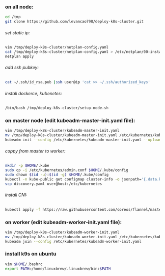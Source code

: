 
### on all node:
```bash
cd /tmp
git clone https://github.com/levancao798/deploy-k8s-cluster.git
```
###### set static ip:
```bash
vim /tmp/deploy-k8s-cluster/netplan-config.yaml
cat /tmp/deploy-k8s-cluster/netplan-config.yaml > /etc/netplan/00-installer-config.yaml
netplan apply
```
###### add ssh pubkey:
```bash
cat ~/.ssh/id_rsa.pub |ssh user@ip 'cat >> ~/.ssh/authorized_keys'
```
###### install dockerce, kubenetes:
```bash
/bin/bash /tmp/deploy-k8s-cluster/setup-node.sh
```
### on master node (edit kubeadm-master-init.yaml file):
```bash
vim /tmp/deploy-k8s-cluster/kubeadm-master-init.yaml
mv /tmp/deploy-k8s-cluster/kubeadm-master-init.yaml /etc/kubernetes/kubeadm-master-init.yaml 
kubeadm init --config /etc/kubernetes/kubeadm-master-init.yaml --upload-certs
```
###### coppy from master to worker:
```bash
mkdir -p $HOME/.kube
sudo cp -i /etc/kubernetes/admin.conf $HOME/.kube/config
sudo chown $(id -u):$(id -g) $HOME/.kube/config
kubectl -n kube-public get configmap cluster-info -o jsonpath='{.data.kubeconfig}' > discovery.yaml 
scp discovery.yaml user@host:/etc/kubernetes
```
###### install CNI:
```bash
kubectl apply -f https://raw.githubusercontent.com/coreos/flannel/master/Documentation/kube-flannel.yml
```
### on worker (edit kubeadm-worker-init.yaml file):
```bash
vim /tmp/deploy-k8s-cluster/kubeadm-worker-init.yaml
mv /tmp/deploy-k8s-cluster/kubeadm-worker-init.yaml /etc/kubernetes/kubeadm-worker-init.yaml 
kubeadm join --config /etc/kubernetes/kubeadm-worker-init.yaml
```
### install k9s on ubuntu
```bash
vim $HOME/.bashrc
export PATH=/home/linuxbrew/.linuxbrew/bin:$PATH
```
